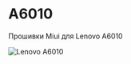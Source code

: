 # A6010
Прошивки Miui для Lenovo A6010

<img src="//s.4pda.to/9y0JZNdeJwoWFSd0X0DewjSAz0rBz0BB9VcweWOz1nAQ2vrx5luX2.jpg?_=0" align="middle" alt="Lenovo A6010" title="Lenovo A6010" border="0">